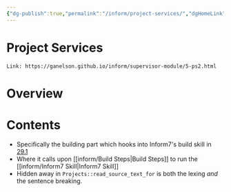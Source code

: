 ```yaml
---
{"dg-publish":true,"permalink":"/inform/project-services/","dgHomeLink":true,"dgPassFrontmatter":false}
---
```


# Project Services
```ad-info
Link: https://ganelson.github.io/inform/supervisor-module/5-ps2.html
```
# Overview

# Contents
- Specifically the building part which hooks into Inform7's build skill in [29.1](https://ganelson.github.io/inform/supervisor-module/5-ps2.html#SP29_1)
- Where it calls upon [[inform/Build Steps|Build Steps]] to run the [[inform/Inform7 Skill|Inform7 Skill]]
- Hidden away in `Projects::read_source_text_for` is both the lexing *and* the sentence breaking.